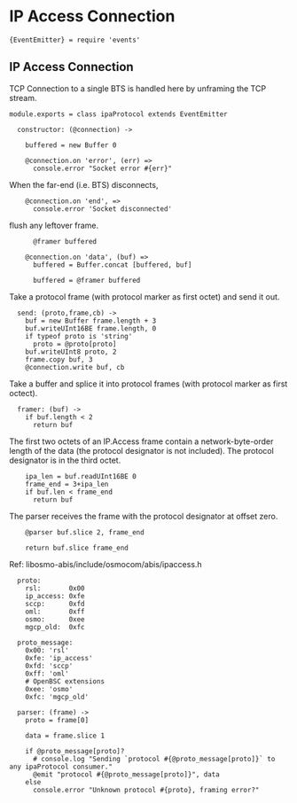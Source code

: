 IP Access Connection
====================

    {EventEmitter} = require 'events'

IP Access Connection
--------------------

TCP Connection to a single BTS is handled here by unframing the TCP stream.

    module.exports = class ipaProtocol extends EventEmitter

      constructor: (@connection) ->

        buffered = new Buffer 0

        @connection.on 'error', (err) =>
          console.error "Socket error #{err}"

When the far-end (i.e. BTS) disconnects,

        @connection.on 'end', =>
          console.error 'Socket disconnected'

flush any leftover frame.

          @framer buffered

        @connection.on 'data', (buf) =>
          buffered = Buffer.concat [buffered, buf]

          buffered = @framer buffered

Take a protocol frame (with protocol marker as first octet) and send it out.

      send: (proto,frame,cb) ->
        buf = new Buffer frame.length + 3
        buf.writeUInt16BE frame.length, 0
        if typeof proto is 'string'
          proto = @proto[proto]
        buf.writeUInt8 proto, 2
        frame.copy buf, 3
        @connection.write buf, cb

Take a buffer and splice it into protocol frames (with protocol marker as first octect).

      framer: (buf) ->
        if buf.length < 2
          return buf

The first two octets of an IP.Access frame contain a network-byte-order length of the data (the protocol designator is not included).
The protocol designator is in the third octet.

        ipa_len = buf.readUInt16BE 0
        frame_end = 3+ipa_len
        if buf.len < frame_end
          return buf

The parser receives the frame with the protocol designator at offset zero.

        @parser buf.slice 2, frame_end

        return buf.slice frame_end

Ref: libosmo-abis/include/osmocom/abis/ipaccess.h

      proto:
        rsl:       0x00
        ip_access: 0xfe
        sccp:      0xfd
        oml:       0xff
        osmo:      0xee
        mgcp_old:  0xfc

      proto_message:
        0x00: 'rsl'
        0xfe: 'ip_access'
        0xfd: 'sccp'
        0xff: 'oml'
        # OpenBSC extensions
        0xee: 'osmo'
        0xfc: 'mgcp_old'

      parser: (frame) ->
        proto = frame[0]

        data = frame.slice 1

        if @proto_message[proto]?
          # console.log "Sending `protocol #{@proto_message[proto]}` to any ipaProtocol consumer."
          @emit "protocol #{@proto_message[proto]}", data
        else
          console.error "Unknown protocol #{proto}, framing error?"
